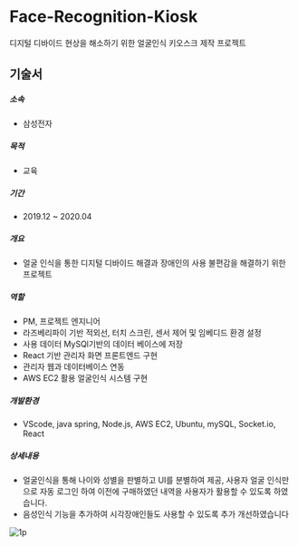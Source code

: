 # Face-Recognition-Kiosk
디지털 디바이드 현상을 해소하기 위한 얼굴인식 키오스크 제작 프로젝트

## 기술서

##### 소속
 - 삼성전자 
##### 목적
 - 교육 
##### 기간
 - 2019.12 ~ 2020.04

##### 개요
 - 얼굴 인식을 통한 디지털 디바이드 해결과 장애인의 사용 불편감을 해결하기 위한 프로젝트

##### 역할
 - PM, 프로젝트 엔지니어
 - 라즈베리파이 기반 적외선, 터치 스크린, 센서 제어 및 임베디드 환경 설정
 - 사용 데이터 MySQl기반의 데이터 베이스에 저장
 - React 기반 관리자 화면 프론트엔드 구현
 - 관리자 웹과 데이터베이스 연동
 - AWS EC2 활용 얼굴인식 시스템 구현
 
##### 개발환경
 - VScode, java spring, Node.js, AWS EC2, Ubuntu, mySQL, Socket.io, React

##### 상세내용
 - 얼굴인식을 통해 나이와 성별을 판별하고 UI를 분별하여 제공, 사용자 얼굴 인식만으로 자동 로그인 하여 이전에 구매하였던 내역을 사용자가 활용할 수 있도록 하였습니다.
 - 음성인식 기능을 추가하여 시각장애인들도 사용할 수 있도록 추가 개선하였습니다


![1p](https://user-images.githubusercontent.com/17943248/102707982-f2e3f580-42e2-11eb-8092-2e1573ac1d88.png)
